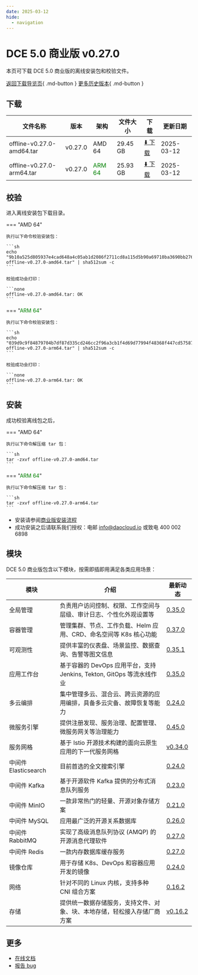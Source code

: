 ```yaml
---
date: 2025-03-12
hide:
  - navigation
---
```


# DCE 5.0 商业版 v0.27.0

本页可下载 DCE 5.0 商业版的离线安装包和校验文件。

[返回下载导览页](../index.md#_2){ .md-button } [更多历史版本](./dce5-installer-history.md){ .md-button }

## 下载

| 文件名称 | 版本 | 架构 | 文件大小 | 下载 | 更新日期 |
| ------- | --- | ---- | ------ | --- | ------- |
| offline-v0.27.0-amd64.tar | v0.27.0 | AMD 64 | 29.45 GB | [:arrow_down: 下载](https://qiniu-download-public.daocloud.io/DaoCloud_Enterprise/dce5/offline-v0.27.0-amd64.tar) | 2025-03-12 |
| offline-v0.27.0-arm64.tar | v0.27.0 | <font color="green">ARM 64</font> | 25.93 GB | [:arrow_down: 下载](https://qiniu-download-public.daocloud.io/DaoCloud_Enterprise/dce5/offline-v0.27.0-arm64.tar) | 2025-03-12 |

## 校验

进入离线安装包下载目录。

=== "AMD 64"

    执行以下命令校验安装包：

    ```sh
    echo "9b10a525d805937e4cad648a4c05ab1d2086f2711cd8a115d5b90a69710ba3690bb276bb49c2c835109e43f35de1c93eb24defb5525f0a1ad72dffbdaf9c0477  offline-v0.27.0-amd64.tar" | sha512sum -c
    ```

    校验成功会打印：

    ```none
    offline-v0.27.0-amd64.tar: OK
    ```

=== "<font color="green">ARM 64</font>"

    执行以下命令校验安装包：

    ```sh
    echo "039d9c9f84879704b7df87d335cd246cc2f96a3cb1f4d69d77994f48368f447cd5758724aaf6773c094ec000d38cf70ba8e283b288309ba9f8e9d19f9d37aa3c  offline-v0.27.0-arm64.tar" | sha512sum -c
    ```

    校验成功会打印：

    ```none
    offline-v0.27.0-arm64.tar: OK
    ```

## 安装

成功校验离线包之后，

=== "AMD 64"

    执行以下命令解压缩 tar 包：

    ```sh
    tar -zxvf offline-v0.27.0-amd64.tar
    ```

=== "<font color="green">ARM 64</font>"

    执行以下命令解压缩 tar 包：

    ```sh
    tar -zxvf offline-v0.27.0-arm64.tar
    ```

- 安装请参阅[商业版安装流程](../../install/commercial/start-install.md)
- 成功安装之后请联系我们授权：电邮 info@daocloud.io 或致电 400 002 6898

## 模块

DCE 5.0 商业版包含以下模块，按需即插即用满足各类应用场景：

| 模块 | 介绍 | 最新动态 |
| ---- | --- | ------ |
| 全局管理 | 负责用户访问控制、权限、工作空间与层级、审计日志、个性化外观设置等 | [0.35.0](../../ghippo/intro/release-notes.md#0350) |
| 容器管理 | 管理集群、节点、工作负载、Helm 应用、CRD、命名空间等 K8s 核心功能 | [0.37.0](../../kpanda/intro/release-notes.md#0370) |
| 可观测性 | 提供丰富的仪表盘、场景监控、数据查询、告警等图文信息 | [0.35.1](../../insight/intro/release-notes.md#0351) |
| 应用工作台 | 基于容器的 DevOps 应用平台，支持 Jenkins, Tekton, GitOps 等流水线作业 | [0.35.0](../../amamba/intro/release-notes.md#0350) |
| 多云编排 | 集中管理多云、混合云、跨云资源的应用编排，具备多云灾备、故障恢复等能力 | [0.24.0](../../kairship/intro/release-notes.md#0240) |
| 微服务引擎 | 提供注册发现、服务治理、配置管理、微服务网关等治理能力 | [0.45.0](../../skoala/intro/release-notes.md#0450) |
| 服务网格 | 基于 Istio 开源技术构建的面向云原生应用的下一代服务网格 | [v0.34.0](../../mspider/intro/release-notes.md#v0340) |
| 中间件 Elasticsearch | 目前首选的全文搜索引擎 | [0.24.0](../../middleware/elasticsearch/release-notes.md#0240) |
| 中间件 Kafka | 基于开源软件 Kafka 提供的分布式消息队列服务 | [0.23.0](../../middleware/kafka/release-notes.md#0230) |
| 中间件 MinIO | 一款非常热门的轻量、开源对象存储方案 | [0.21.0](../../middleware/minio/release-notes.md#0210) |
| 中间件 MySQL | 应用最广泛的开源关系数据库 | [0.26.0](../../middleware/mysql/release-notes.md#0260) |
| 中间件 RabbitMQ | 实现了高级消息队列协议 (AMQP) 的开源消息代理软件 | [0.27.0](../../middleware/rabbitmq/release-notes.md#0270) |
| 中间件 Redis | 一款内存数据库缓存服务 | [0.27.0](../../middleware/redis/release-notes.md#0270) |
| 镜像仓库 | 用于存储 K8s、DevOps 和容器应用开发的镜像 | [0.24.0](../../kangaroo/intro/release-notes.md) |
| 网络 | 针对不同的 Linux 内核，支持多种 CNI 组合方案 | [0.16.2](../../network/intro/release-notes.md) |
| 存储 | 提供统一数据存储服务，支持文件、对象、块、本地存储，轻松接入存储厂商方案 | [v0.16.2](../../storage/hwameistor/release-notes.md) |

## 更多

- [在线文档](../../dce/index.md)
- [报告 bug](https://github.com/DaoCloud/DaoCloud-docs/issues)
